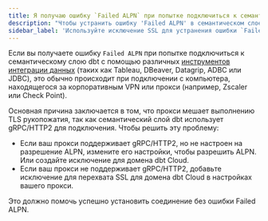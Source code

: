 ```yaml
---
title: Я получаю ошибку `Failed ALPN` при попытке подключиться к семантическому слою dbt.
description: "Чтобы устранить ошибку 'Failed ALPN' в семантическом слое dbt, создайте исключение для перехвата SSL для домена dbt Cloud."
sidebar_label: 'Используйте исключение SSL для устранения ошибки `Failed ALPN`'
---
```


Если вы получаете ошибку `Failed ALPN` при попытке подключиться к семантическому слою dbt с помощью различных [инструментов интеграции данных](/docs/cloud-integrations/avail-sl-integrations) (таких как Tableau, DBeaver, Datagrip, ADBC или JDBC), это обычно происходит при подключении с компьютера, находящегося за корпоративным VPN или прокси (например, Zscaler или Check Point).

Основная причина заключается в том, что прокси мешает выполнению TLS рукопожатия, так как семантический слой dbt использует gRPC/HTTP2 для подключения. Чтобы решить эту проблему:

- Если ваш прокси поддерживает gRPC/HTTP2, но не настроен на разрешение ALPN, измените его настройки, чтобы разрешить ALPN. Или создайте исключение для домена dbt Cloud.
- Если ваш прокси не поддерживает gRPC/HTTP2, добавьте исключение для перехвата SSL для домена dbt Cloud в настройках вашего прокси.

Это должно помочь успешно установить соединение без ошибки Failed ALPN.